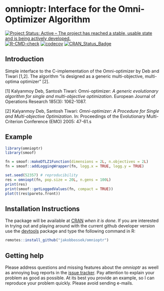 
# omnioptr: Interface for the Omni-Optimizer Algorithm

<!-- badges: start -->

[![Project Status: Active – The project has reached a stable, usable
state and is being actively
developed.](https://www.repostatus.org/badges/latest/active.svg)](https://www.repostatus.org/#active)
[![R-CMD-check](https://github.com/jakobbossek/omnioptr/workflows/R-CMD-check/badge.svg)](https://github.com/jakobbossek/omnioptr/actions)
[![codecov](https://codecov.io/gh/jakobbossek/omnioptr/branch/main/graph/badge.svg?token=88YGQRYJ4W)](https://codecov.io/gh/jakobbossek/omnioptr)
[![CRAN_Status_Badge](https://www.r-pkg.org/badges/version/omnioptr)](https://cran.r-project.org/package=omnioptr)
<!-- badges: end -->

## Introduction

Simple interface to the C-implementation of the Omni-optimizer by Deb
and Tiwari \[1,2\]. The algorithm “is designed as a generic
multi-objective, multi-optima optimizer” \[2\].

\[1\] Kalyanmoy Deb, Santosh Tiwari: Omni-optimizer: *A generic
evolutionary algorithm for single and multi-objective optimization*.
European Journal of Operations Research 185(3): 1062-1087.

\[2\] Kalyanmoy Deb, Santosh Tiwari: *Omni-optimizer: A Procedure for
Single and Multi-objective Optimization*. In: Proceedings of the
Evolutionary Multi-Criterion Conference (EMO) 2005: 47-61.s

## Example

``` r
library(omnioptr)
library(smoof)

fn = smoof::makeDTLZ1Function(dimensions = 2L, n.objectives = 2L)
fn = smoof::addLoggingWrapper(fn, logg.x = TRUE, logg.y = TRUE)

set.seed(52357) # reproducibility
res = omniopt(fn, pop.size = 20L, n.gens = 100L)
print(res)
print(smoof::getLoggedValues(fn, compact = TRUE))
plot(t(res$pareto.front))
```

## Installation Instructions

The package will be available at [CRAN](http://cran.r-project.org) *when
it is done*. If you are interested in trying out and playing around with
the current github developer version use the
[devtools](https://github.com/hadley/devtools) package and type the
following command in R:

``` r
remotes::install_github("jakobbossek/omnioptr")
```

## Getting help

Please address questions and missing features about the *omnioptr* as
weell as annoying bug reports in the [issue
tracker](https://github.com/jakobbossek/omnioptr/issues). Pay attention
to explain your problem as good as possible. At its best you provide an
example, so I can reproduce your problem quickly. Please avoid sending
e-mails.
